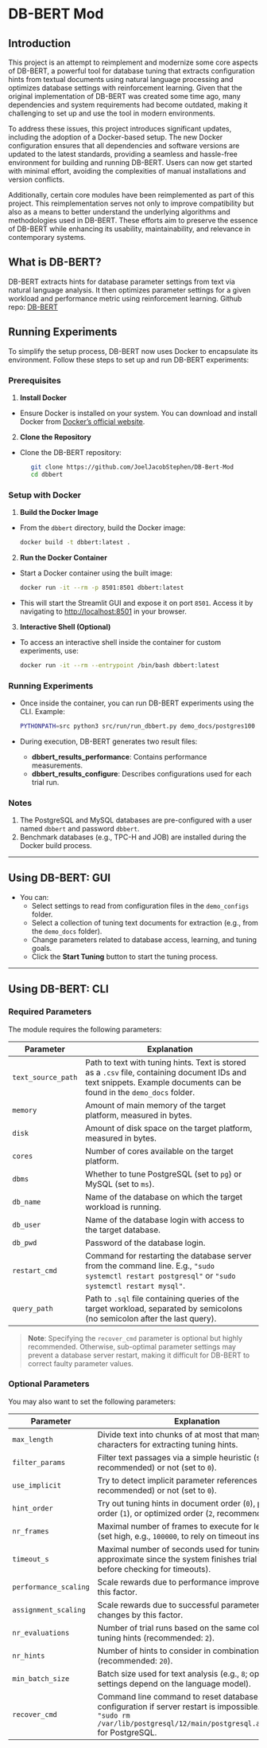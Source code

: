 # DB-BERT Mod

## Introduction

This project is an attempt to reimplement and modernize some core aspects of DB-BERT, a powerful tool for database tuning that extracts configuration hints from textual documents using natural language processing and optimizes database settings with reinforcement learning. Given that the original implementation of DB-BERT was created some time ago, many dependencies and system requirements had become outdated, making it challenging to set up and use the tool in modern environments.

To address these issues, this project introduces significant updates, including the adoption of a Docker-based setup. The new Docker configuration ensures that all dependencies and software versions are updated to the latest standards, providing a seamless and hassle-free environment for building and running DB-BERT. Users can now get started with minimal effort, avoiding the complexities of manual installations and version conflicts.

Additionally, certain core modules have been reimplemented as part of this project. This reimplementation serves not only to improve compatibility but also as a means to better understand the underlying algorithms and methodologies used in DB-BERT. These efforts aim to preserve the essence of DB-BERT while enhancing its usability, maintainability, and relevance in contemporary systems.

## What is DB-BERT?
DB-BERT extracts hints for database parameter settings from text via natural language analysis. It then optimizes parameter settings for a given workload and performance metric using reinforcement learning.
Github repo: [DB-BERT](https://github.com/itrummer/dbbert)

## Running Experiments

To simplify the setup process, DB-BERT now uses Docker to encapsulate its environment. Follow these steps to set up and run DB-BERT experiments:

### Prerequisites

1. **Install Docker**
- Ensure Docker is installed on your system. You can download and install Docker from [Docker’s official website](https://www.docker.com/products/docker-desktop).

2. **Clone the Repository**
- Clone the DB-BERT repository:
  ```bash
     git clone https://github.com/JoelJacobStephen/DB-Bert-Mod
     cd dbbert
  ```

### Setup with Docker

1. **Build the Docker Image**
- From the `dbbert` directory, build the Docker image:
     ```bash
     docker build -t dbbert:latest .
     ```

2. **Run the Docker Container**
- Start a Docker container using the built image:
     ```bash
     docker run -it --rm -p 8501:8501 dbbert:latest
     ```
- This will start the Streamlit GUI and expose it on port `8501`. Access it by navigating to [http://localhost:8501](http://localhost:8501) in your browser.

3. **Interactive Shell (Optional)**
- To access an interactive shell inside the container for custom experiments, use:
     ```bash
     docker run -it --rm --entrypoint /bin/bash dbbert:latest
     ```

### Running Experiments

- Once inside the container, you can run DB-BERT experiments using the CLI. Example:
  ```bash
  PYTHONPATH=src python3 src/run/run_dbbert.py demo_docs/postgres100 64000000000 200000000000 8 pg tpch dbbert dbbert "sudo systemctl restart postgresql" /tmp/tpchdata/queries.sql --recover_cmd="sudo rm /var/lib/postgresql/12/main/postgresql.auto.conf"
  ```

- During execution, DB-BERT generates two result files:
  - **dbbert_results_performance**: Contains performance measurements.
  - **dbbert_results_configure**: Describes configurations used for each trial run.

### Notes

1. The PostgreSQL and MySQL databases are pre-configured with a user named `dbbert` and password `dbbert`.
2. Benchmark databases (e.g., TPC-H and JOB) are installed during the Docker build process.

---

## Using DB-BERT: GUI

- You can:
  - Select settings to read from configuration files in the `demo_configs` folder.
  - Select a collection of tuning text documents for extraction (e.g., from the `demo_docs` folder).
  - Change parameters related to database access, learning, and tuning goals.
  - Click the **Start Tuning** button to start the tuning process.

---

## Using DB-BERT: CLI

### Required Parameters

The module requires the following parameters:

| Parameter        | Explanation                                                                                                                                                   |
|------------------|---------------------------------------------------------------------------------------------------------------------------------------------------------------|
| `text_source_path` | Path to text with tuning hints. Text is stored as a `.csv` file, containing document IDs and text snippets. Example documents can be found in the `demo_docs` folder. |
| `memory`         | Amount of main memory of the target platform, measured in bytes.                                                                                              |
| `disk`           | Amount of disk space on the target platform, measured in bytes.                                                                                               |
| `cores`          | Number of cores available on the target platform.                                                                                                             |
| `dbms`           | Whether to tune PostgreSQL (set to `pg`) or MySQL (set to `ms`).                                                                                              |
| `db_name`        | Name of the database on which the target workload is running.                                                                                                 |
| `db_user`        | Name of the database login with access to the target database.                                                                                                |
| `db_pwd`         | Password of the database login.                                                                                                                               |
| `restart_cmd`    | Command for restarting the database server from the command line. E.g., `"sudo systemctl restart postgresql"` or `"sudo systemctl restart mysql"`.           |
| `query_path`     | Path to `.sql` file containing queries of the target workload, separated by semicolons (no semicolon after the last query).                                    |

> **Note**: Specifying the `recover_cmd` parameter is optional but highly recommended. Otherwise, sub-optimal parameter settings may prevent a database server restart, making it difficult for DB-BERT to correct faulty parameter values.

### Optional Parameters

You may also want to set the following parameters:

| Parameter            | Explanation                                                                                                                                                                  |
|----------------------|------------------------------------------------------------------------------------------------------------------------------------------------------------------------------|
| `max_length`         | Divide text into chunks of at most that many characters for extracting tuning hints.                                                                                         |
| `filter_params`      | Filter text passages via a simple heuristic (set to `1`, recommended) or not (set to `0`).                                                                                   |
| `use_implicit`       | Try to detect implicit parameter references (set to `1`, recommended) or not (set to `0`).                                                                                   |
| `hint_order`         | Try out tuning hints in document order (`0`), parameter order (`1`), or optimized order (`2`, recommended).                                                                  |
| `nr_frames`          | Maximal number of frames to execute for learning (set high, e.g., `100000`, to rely on timeout instead).                                                                     |
| `timeout_s`          | Maximal number of seconds used for tuning (this is approximate since the system finishes trial runs before checking for timeouts).                                           |
| `performance_scaling`| Scale rewards due to performance improvements by this factor.                                                                                                                |
| `assignment_scaling` | Scale rewards due to successful parameter value changes by this factor.                                                                                                      |
| `nr_evaluations`     | Number of trial runs based on the same collection of tuning hints (recommended: `2`).                                                                                        |
| `nr_hints`           | Number of hints to consider in combination (recommended: `20`).                                                                                                              |
| `min_batch_size`     | Batch size used for text analysis (e.g., `8`; optimal settings depend on the language model).                                                                                 |
| `recover_cmd`        | Command line command to reset database configuration if server restart is impossible. E.g., `"sudo rm /var/lib/postgresql/12/main/postgresql.auto.conf"` for PostgreSQL.      |
